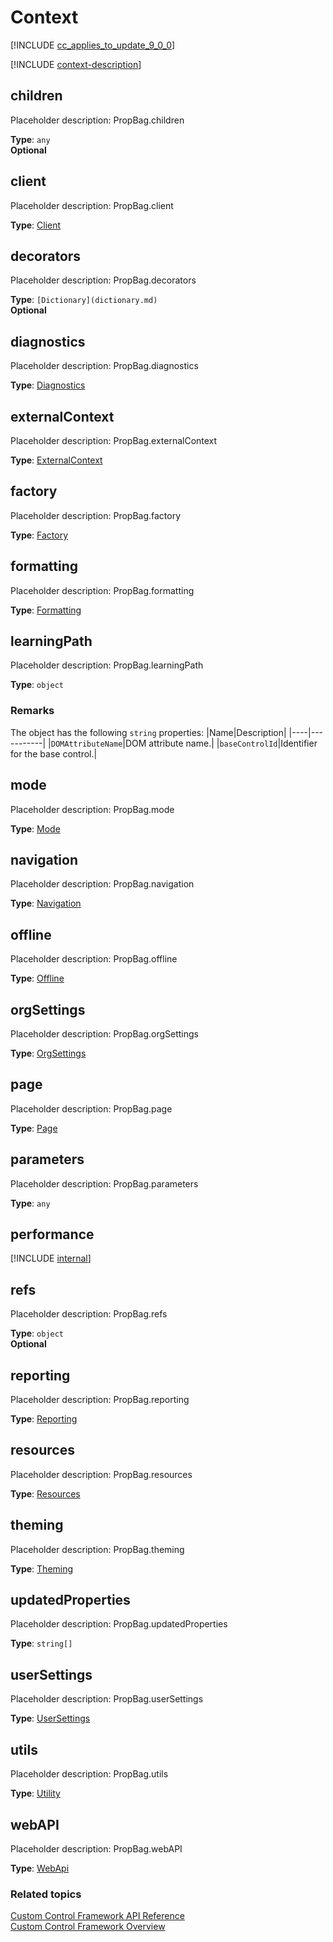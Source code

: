 # Context

<!-- PropBag -->

[!INCLUDE [cc_applies_to_update_9_0_0](../../../includes/cc_applies_to_update_9_0_0.md)]

[!INCLUDE [context-description](includes/context-description.md)]


<!-- ## accessibility

Placeholder description: PropBag.accessibility

**Type**: [Accessibility](accessibility.md) -->



## children

Placeholder description: PropBag.children

**Type**: `any`<br />
**Optional**

## client

Placeholder description: PropBag.client

**Type**: [Client](client.md)


<!-- 
## communicationChannel

Placeholder description: PropBag.communicationChannel

**Type**: [CommunicationChannel](communicationchannel.md) -->



## decorators

Placeholder description: PropBag.decorators
<!-- 
QUESTION
IDecorators seems to be no more than a dictionary
	interface IDecorators
	{
		//Multiple decorators where parent can pass to child control
		[key: string]: System.Dictionary;
	}

 -->

**Type**: `[Dictionary](dictionary.md)`<br />
**Optional**

## diagnostics

Placeholder description: PropBag.diagnostics

**Type**: [Diagnostics](diagnostics.md)



## externalContext

Placeholder description: PropBag.externalContext

**Type**: [ExternalContext](externalcontext.md)



## factory

Placeholder description: PropBag.factory

**Type**: [Factory](factory.md)



## formatting

Placeholder description: PropBag.formatting

**Type**: [Formatting](formatting.md)



## learningPath

Placeholder description: PropBag.learningPath

<!-- 
QUESTION
I don't think we should document ILearningPath as an interface in our TOC.
We can document it in-line with this property since it is only used here.

interface ILearningPath
{
	/**
	 * DOM attribute name.
	 */
	DOMAttributeName: string;

	/**
	 * Identifier for the base control.
	 */
	baseControlId: string;
}

-->

**Type**: `object`

### Remarks
The object has the following `string` properties:
|Name|Description|
|----|-----------|
|`DOMAttributeName`|DOM attribute name.|
|`baseControlId`|Identifier for the base control.|

## mode

Placeholder description: PropBag.mode

**Type**: [Mode](mode.md)



## navigation

Placeholder description: PropBag.navigation

**Type**: [Navigation](navigation.md)



## offline

Placeholder description: PropBag.offline

**Type**: [Offline](offline.md)



## orgSettings

Placeholder description: PropBag.orgSettings

**Type**: [OrgSettings](orgsettings.md)



## page

Placeholder description: PropBag.page

**Type**: [Page](page.md)



## parameters

Placeholder description: PropBag.parameters

**Type**: `any`



## performance

<!-- 
QUESTION
All methods provided by IPerformance are internal
Should we just remove it?
--->

[!INCLUDE [internal](../../../includes/internal.md)]

## refs

Placeholder description: PropBag.refs

**Type**: `object`<br />
**Optional**

## reporting

Placeholder description: PropBag.reporting

**Type**: [Reporting](reporting.md)

## resources

Placeholder description: PropBag.resources

**Type**: [Resources](resources.md)

## theming

Placeholder description: PropBag.theming

**Type**: [Theming](theming.md)

## updatedProperties

Placeholder description: PropBag.updatedProperties

**Type**: `string[]`

## userSettings

Placeholder description: PropBag.userSettings

**Type**: [UserSettings](usersettings.md)

## utils

Placeholder description: PropBag.utils

**Type**: [Utility](utility.md)

## webAPI

Placeholder description: PropBag.webAPI

**Type**: [WebApi](webapi.md)

### Related topics

[Custom Control Framework API Reference](index.md)<br />
[Custom Control Framework Overview](../custom-control-framework-overview.md)







